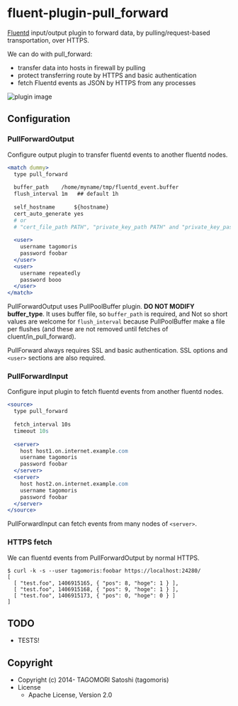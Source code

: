 # fluent-plugin-pull_forward

[Fluentd](http://fluentd.org) input/output plugin to forward data, by pulling/request-based transportation, over HTTPS.

We can do with pull_forward:
* transfer data into hosts in firewall by pulling
* protect transferring route by HTTPS and basic authentication
* fetch Fluentd events as JSON by HTTPS from any processes

![plugin image](https://raw.githubusercontent.com/tagomoris/fluent-plugin-pull_forward/master/misc/plugin_image.png)

## Configuration

### PullForwardOutput

Configure output plugin to transfer fluentd events to another fluentd nodes.

```apache
<match dummy>
  type pull_forward
  
  buffer_path    /home/myname/tmp/fluentd_event.buffer
  flush_interval 1m   ## default 1h
  
  self_hostname      ${hostname}
  cert_auto_generate yes
  # or
  # "cert_file_path PATH", "private_key_path PATH" and "private_key_passphrase ..."
  
  <user>
    username tagomoris
    password foobar
  </user>
  <user>
    username repeatedly
    password booo
  </user>
</match>
```

PullForwardOutput uses PullPoolBuffer plugin. **DO NOT MODIFY buffer_type**. It uses buffer file, so `buffer_path` is required, and Not so short values are welcome for `flush_interval` because PullPoolBuffer make a file per flushes (and these are not removed until fetches of cluent/in\_pull\_forward).

PullForward always requires SSL and basic authentication. SSL options and `<user>` sections are also required.

### PullForwardInput

Configure input plugin to fetch fluentd events from another fluentd nodes.

```apache
<source>
  type pull_forward
  
  fetch_interval 10s
  timeout 10s
  
  <server>
    host host1.on.internet.example.com
    username tagomoris
    password foobar
  </server>
  <server>
    host host2.on.internet.example.com
    username tagomoris
    password foobar
  </server>
</source>
```

PullForwardInput can fetch events from many nodes of `<server>`.

### HTTPS fetch

We can fluentd events from PullForwardOutput by normal HTTPS.

```
$ curl -k -s --user tagomoris:foobar https://localhost:24280/
[
  [ "test.foo", 1406915165, { "pos": 8, "hoge": 1 } ],
  [ "test.foo", 1406915168, { "pos": 9, "hoge": 1 } ],
  [ "test.foo", 1406915173, { "pos": 0, "hoge": 0 } ]
]
```

## TODO

* TESTS!

## Copyright

* Copyright (c) 2014- TAGOMORI Satoshi (tagomoris)
* License
  * Apache License, Version 2.0
